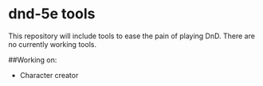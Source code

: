# dnd-5e tools

This repository will include tools to ease the pain of playing DnD. There are no currently working tools.

##Working on:
- Character creator
